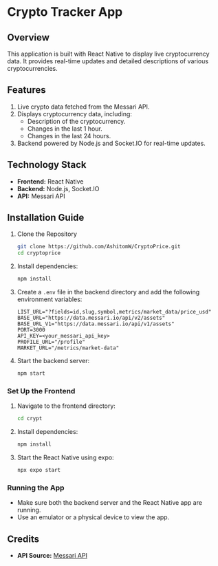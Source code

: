 # Crypto Tracker App

## Overview
This application is built with React Native to display live cryptocurrency data. It provides real-time updates and detailed descriptions of various cryptocurrencies.

## Features
1. Live crypto data fetched from the Messari API.
2. Displays cryptocurrency data, including:
   - Description of the cryptocurrency.
   - Changes in the last 1 hour.
   - Changes in the last 24 hours.
3. Backend powered by Node.js and Socket.IO for real-time updates.

## Technology Stack
- **Frontend:** React Native
- **Backend:** Node.js, Socket.IO
- **API:** Messari API


## Installation Guide

1. Clone the Repository
   ```bash
   git clone https://github.com/AshitomW/CryptoPrice.git
   cd cryptoprice
   
2. Install dependencies:
    ```bash
    npm install
    ```
3. Create a `.env` file in the backend directory and add the following environment variables:
    ```env
    LIST_URL="?fields=id,slug,symbol,metrics/market_data/price_usd"
    BASE_URL="https://data.messari.io/api/v2/assets"
    BASE_URL_V1="https://data.messari.io/api/v1/assets"
    PORT=3000
    API_KEY=<your_messari_api_key>
    PROFILE_URL="/profile"
    MARKET_URL="/metrics/market-data"
    ```
4. Start the backend server:
    ```bash
    npm start
    ```

###  Set Up the Frontend
1. Navigate to the frontend directory:
    ```bash
    cd crypt
    ```
2. Install dependencies:
    ```bash
    npm install
    ```
3. Start the React Native using expo:
    ```bash
    npx expo start
    ```
 ### Running the App
- Make sure both the backend server and the React Native app are running.
- Use an emulator or a physical device to view the app.

## Credits
- **API Source:** [Messari API](https://messari.io)

